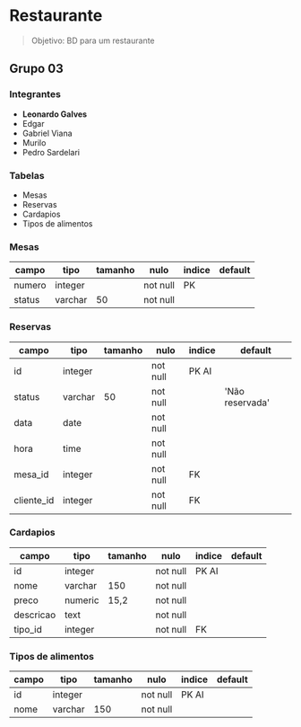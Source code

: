 # Restaurante

> Objetivo: BD para um restaurante

## Grupo 03

### Integrantes

- **Leonardo Galves**
- Edgar
- Gabriel Viana
- Murilo
- Pedro Sardelari

### Tabelas

- Mesas
- Reservas
- Cardapios
- Tipos de alimentos

### Mesas

| campo  | tipo    | tamanho | nulo     | indice | default |
| ------ | ------- | ------- | -------- | ------ | ------- |
| numero | integer |         | not null | PK     |         |
| status | varchar | 50      | not null |        |         |

### Reservas

| campo      | tipo    | tamanho | nulo     | indice | default         |
| ---------- | ------- | ------- | -------- | ------ | --------------- |
| id         | integer |         | not null | PK AI  |                 |
| status     | varchar | 50      | not null |        | 'Não reservada' |
| data       | date    |         | not null |        |                 |
| hora       | time    |         | not null |        |                 |
| mesa_id    | integer |         | not null | FK     |                 |
| cliente_id | integer |         | not null | FK     |                 |

### Cardapios

| campo     | tipo    | tamanho | nulo     | indice | default |
| --------- | ------- | ------- | -------- | ------ | ------- |
| id        | integer |         | not null | PK AI  |         |
| nome      | varchar | 150     | not null |        |         |
| preco     | numeric | 15,2    | not null |        |         |
| descricao | text    |         | not null |        |         |
| tipo_id   | integer |         | not null | FK     |         |

### Tipos de alimentos

| campo | tipo    | tamanho | nulo     | indice | default |
| ----- | ------- | ------- | -------- | ------ | ------- |
| id    | integer |         | not null | PK AI  |         |
| nome  | varchar | 150     | not null |        |         |

